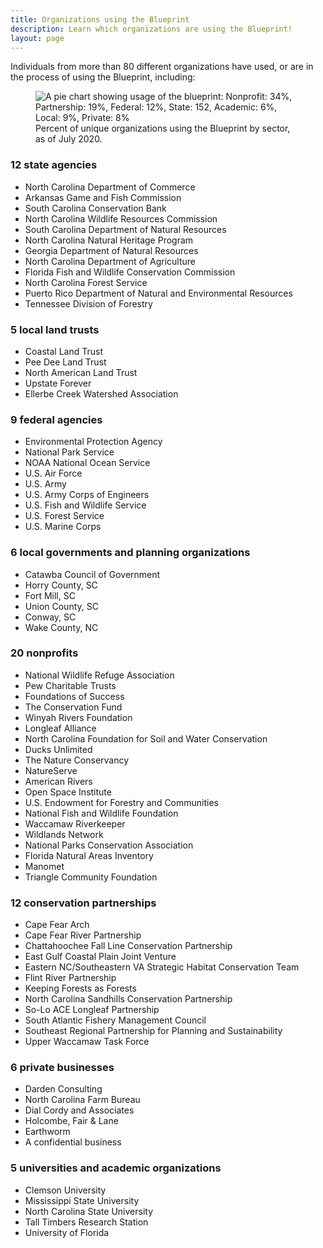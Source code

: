 ```yaml
---
title: Organizations using the Blueprint
description: Learn which organizations are using the Blueprint!
layout: page
---
```

Individuals from more than 80 different organizations have used, or are in the process of using the Blueprint, including:

<figure class="image-right">
  <img src="{{ site.baseurl }}/images/BlueprintUserChart_7-31-20.png" alt="A pie chart showing usage of the blueprint: Nonprofit: 34%, Partnership: 19%, Federal: 12%, State: 152, Academic: 6%, Local: 9%, Private: 8%"/>
  <figcaption>Percent of unique organizations using the Blueprint by sector, as of July 2020.</figcaption>
</figure>

### 12 state agencies

- North Carolina Department of Commerce
- Arkansas Game and Fish Commission
- South Carolina Conservation Bank
- North Carolina Wildlife Resources Commission
- South Carolina Department of Natural Resources
- North Carolina Natural Heritage Program
- Georgia Department of Natural Resources
- North Carolina Department of Agriculture
- Florida Fish and Wildlife Conservation Commission
- North Carolina Forest Service
- Puerto Rico Department of Natural and Environmental Resources
- Tennessee Division of Forestry

### 5 local land trusts

- Coastal Land Trust
- Pee Dee Land Trust
- North American Land Trust
- Upstate Forever
- Ellerbe Creek Watershed Association

### 9 federal agencies

- Environmental Protection Agency
- National Park Service
- NOAA National Ocean Service
- U.S. Air Force
- U.S. Army
- U.S. Army Corps of Engineers
- U.S. Fish and Wildlife Service
- U.S. Forest Service
- U.S. Marine Corps

### 6 local governments and planning organizations

- Catawba Council of Government
- Horry County, SC
- Fort Mill, SC
- Union County, SC
- Conway, SC
- Wake County, NC

### 20 nonprofits

- National Wildlife Refuge Association
- Pew Charitable Trusts
- Foundations of Success
- The Conservation Fund
- Winyah Rivers Foundation
- Longleaf Alliance
- North Carolina Foundation for Soil and Water Conservation
- Ducks Unlimited
- The Nature Conservancy
- NatureServe
- American Rivers
- Open Space Institute
- U.S. Endowment for Forestry and Communities
- National Fish and Wildlife Foundation
- Waccamaw Riverkeeper
- Wildlands Network
- National Parks Conservation Association
- Florida Natural Areas Inventory
- Manomet
- Triangle Community Foundation

### 12 conservation partnerships

- Cape Fear Arch
- Cape Fear River Partnership
- Chattahoochee Fall Line Conservation Partnership
- East Gulf Coastal Plain Joint Venture
- Eastern NC/Southeastern VA Strategic Habitat Conservation Team
- Flint River Partnership
- Keeping Forests as Forests
- North Carolina Sandhills Conservation Partnership
- So-Lo ACE Longleaf Partnership
- South Atlantic Fishery Management Council
- Southeast Regional Partnership for Planning and Sustainability
- Upper Waccamaw Task Force

### 6 private businesses

- Darden Consulting
- North Carolina Farm Bureau
- Dial Cordy and Associates
- Holcombe, Fair & Lane
- Earthworm
- A confidential business

### 5 universities and academic organizations

- Clemson University
- Mississippi State University
- North Carolina State University
- Tall Timbers Research Station
- University of Florida
